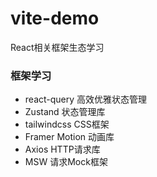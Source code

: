 # vite-demo
React相关框架生态学习

### 框架学习
- react-query 高效优雅状态管理
- Zustand 状态管理库
- tailwindcss CSS框架
- Framer Motion 动画库
- Axios HTTP请求库
- MSW 请求Mock框架